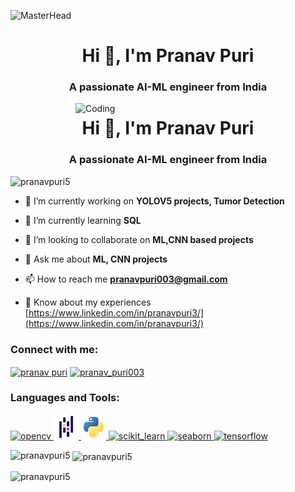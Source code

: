 ![MasterHead](https://user-images.githubusercontent.com/10498744/210012254-234538ff-d198-48aa-8964-37e6fd45d227.gif)
<h1 align="center">Hi 👋, I'm Pranav Puri</h1>
<h3 align="center">A passionate AI-ML engineer from India</h3>
<img align="right" alt="Coding" width="400" src="https://media0.giphy.com/media/xT5LMBSrzB9a0iWpX2/giphy.gif?cid=790b7611fa16bd142317eb0efa4feb5393a766ab621cfaca&rid=giphy.gif&ct=g">

<h1 align="center">Hi 👋, I'm Pranav Puri</h1>
<h3 align="center">A passionate AI-ML engineer from India</h3>

<p align="left"> <img src="https://komarev.com/ghpvc/?username=pranavpuri5&label=Profile%20views&color=0e75b6&style=flat" alt="pranavpuri5" /> </p>

- 🔭 I’m currently working on **YOLOV5 projects, Tumor Detection**

- 🌱 I’m currently learning **SQL**

- 👯 I’m looking to collaborate on **ML,CNN based projects**

- 💬 Ask me about **ML, CNN projects**

- 📫 How to reach me **pranavpuri003@gmail.com**

- 📄 Know about my experiences [https://www.linkedin.com/in/pranavpuri3/](https://www.linkedin.com/in/pranavpuri3/)

<h3 align="left">Connect with me:</h3>
<p align="left">
<a href="https://linkedin.com/in/pranav puri" target="blank"><img align="center" src="https://raw.githubusercontent.com/rahuldkjain/github-profile-readme-generator/master/src/images/icons/Social/linked-in-alt.svg" alt="pranav puri" height="30" width="40" /></a>
<a href="https://kaggle.com/pranav_puri003" target="blank"><img align="center" src="https://raw.githubusercontent.com/rahuldkjain/github-profile-readme-generator/master/src/images/icons/Social/kaggle.svg" alt="pranav_puri003" height="30" width="40" /></a>
</p>

<h3 align="left">Languages and Tools:</h3>
<p align="left"> <a href="https://opencv.org/" target="_blank" rel="noreferrer"> <img src="https://www.vectorlogo.zone/logos/opencv/opencv-icon.svg" alt="opencv" width="40" height="40"/> </a> <a href="https://pandas.pydata.org/" target="_blank" rel="noreferrer"> <img src="https://raw.githubusercontent.com/devicons/devicon/2ae2a900d2f041da66e950e4d48052658d850630/icons/pandas/pandas-original.svg" alt="pandas" width="40" height="40"/> </a> <a href="https://www.python.org" target="_blank" rel="noreferrer"> <img src="https://raw.githubusercontent.com/devicons/devicon/master/icons/python/python-original.svg" alt="python" width="40" height="40"/> </a> <a href="https://scikit-learn.org/" target="_blank" rel="noreferrer"> <img src="https://upload.wikimedia.org/wikipedia/commons/0/05/Scikit_learn_logo_small.svg" alt="scikit_learn" width="40" height="40"/> </a> <a href="https://seaborn.pydata.org/" target="_blank" rel="noreferrer"> <img src="https://seaborn.pydata.org/_images/logo-mark-lightbg.svg" alt="seaborn" width="40" height="40"/> </a> <a href="https://www.tensorflow.org" target="_blank" rel="noreferrer"> <img src="https://www.vectorlogo.zone/logos/tensorflow/tensorflow-icon.svg" alt="tensorflow" width="40" height="40"/> </a> </p>

<p><img align="left" src="https://github-readme-stats.vercel.app/api/top-langs?username=pranavpuri5&show_icons=true&locale=en&layout=compact" alt="pranavpuri5" /></p>

<p>&nbsp;<img align="center" src="https://github-readme-stats.vercel.app/api?username=pranavpuri5&show_icons=true&locale=en" alt="pranavpuri5" /></p>

<p><img align="center" src="https://github-readme-streak-stats.herokuapp.com/?user=pranavpuri5&" alt="pranavpuri5" /></p>
